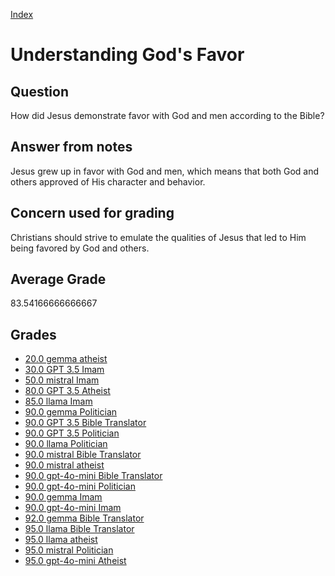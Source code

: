 
[Index](../../index.md)
# Understanding God's Favor
## Question
How did Jesus demonstrate favor with God and men according to the Bible?

## Answer from notes
Jesus grew up in favor with God and men, which means that both God and others approved of His character and behavior.

## Concern used for grading
Christians should strive to emulate the qualities of Jesus that led to Him being favored by God and others.

## Average Grade
83.54166666666667

## Grades
 * [20.0 gemma atheist](../answers/gemma_atheist/Understanding_God_s_Favor.md)
 * [30.0 GPT 3.5 Imam](../answers/GPT_3.5_Imam/Understanding_God_s_Favor.md)
 * [50.0 mistral Imam](../answers/mistral_Imam/Understanding_God_s_Favor.md)
 * [80.0 GPT 3.5 Atheist](../answers/GPT_3.5_Atheist/Understanding_God_s_Favor.md)
 * [85.0 llama Imam](../answers/llama_Imam/Understanding_God_s_Favor.md)
 * [90.0 gemma Politician](../answers/gemma_Politician/Understanding_God_s_Favor.md)
 * [90.0 GPT 3.5 Bible Translator](../answers/GPT_3.5_Bible_Translator/Understanding_God_s_Favor.md)
 * [90.0 GPT 3.5 Politician](../answers/GPT_3.5_Politician/Understanding_God_s_Favor.md)
 * [90.0 llama Politician](../answers/llama_Politician/Understanding_God_s_Favor.md)
 * [90.0 mistral Bible Translator](../answers/mistral_Bible_Translator/Understanding_God_s_Favor.md)
 * [90.0 mistral atheist](../answers/mistral_atheist/Understanding_God_s_Favor.md)
 * [90.0 gpt-4o-mini Bible Translator](../answers/gpt-4o-mini_Bible_Translator/Understanding_God_s_Favor.md)
 * [90.0 gpt-4o-mini Politician](../answers/gpt-4o-mini_Politician/Understanding_God_s_Favor.md)
 * [90.0 gemma Imam](../answers/gemma_Imam/Understanding_God_s_Favor.md)
 * [90.0 gpt-4o-mini Imam](../answers/gpt-4o-mini_Imam/Understanding_God_s_Favor.md)
 * [92.0 gemma Bible Translator](../answers/gemma_Bible_Translator/Understanding_God_s_Favor.md)
 * [95.0 llama Bible Translator](../answers/llama_Bible_Translator/Understanding_God_s_Favor.md)
 * [95.0 llama atheist](../answers/llama_atheist/Understanding_God_s_Favor.md)
 * [95.0 mistral Politician](../answers/mistral_Politician/Understanding_God_s_Favor.md)
 * [95.0 gpt-4o-mini Atheist](../answers/gpt-4o-mini_Atheist/Understanding_God_s_Favor.md)
